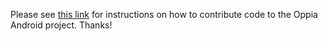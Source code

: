 Please see [this link](https://github.com/oppia/oppia-android/wiki) for instructions on how to contribute code to the Oppia Android project. Thanks!
